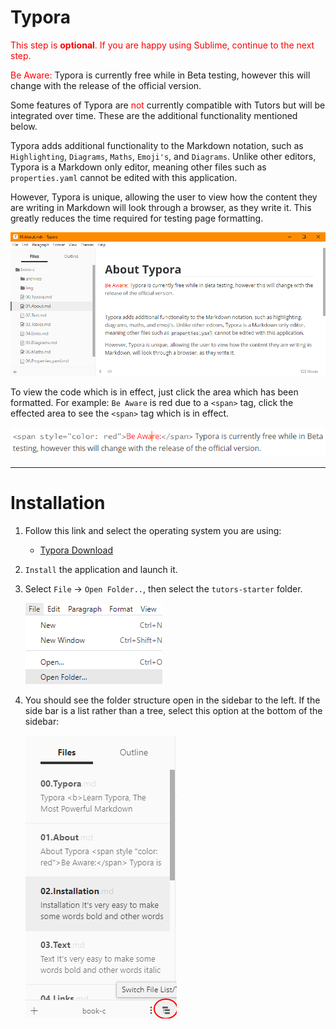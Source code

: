 # Typora

<span style="color: red">This step is **optional**. If you are happy using Sublime, continue to the next step.</span>

<span style="color: red">Be Aware:</span> Typora is currently free while in Beta testing, however this will change with the release of the official version.

Some features of Typora are <span style="color: red">not</span> currently compatible with Tutors but will be integrated over time. These are the additional functionality mentioned below.


Typora adds additional functionality to the Markdown notation, such as `Highlighting`, `Diagrams`, `Maths`, `Emoji's`, and `Diagrams`. Unlike other editors, Typora is a Markdown only editor, meaning other files such as `properties.yaml` cannot be edited with this application.

However, Typora is unique, allowing the user to view how the content they are writing in Markdown will look through a browser, as they write it. This greatly reduces the time required for testing page formatting. 

  ![](img/typor.png)



To view the code which is in effect, just click the area which has been formatted. For example: `Be Aware` is red due to a `<span>` tag, click the effected area to see the `<span>` tag which is in effect.

  ![](img/spanexam.png)

---

# Installation

1. Follow this link and select the operating system you are using:

    - [Typora Download](https://typora.io/#download)

     

2. `Install` the application and launch it.<br />

3. Select `File` -> `Open Folder..`, then select the `tutors-starter` folder. <br />

   ![](img/open.png)

   

4. You should see the folder structure open in the sidebar to the left. If the side bar is a list rather than a tree, select this option at the bottom of the sidebar:

     ![](img/treeview.png)

